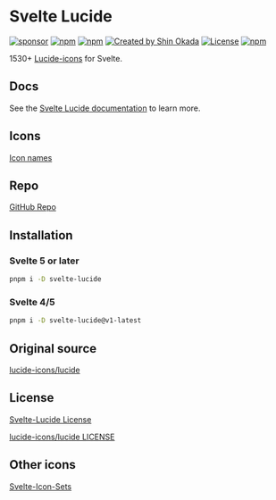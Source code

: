 # Svelte Lucide

<div class="flex gap-2 my-8">
<a href="https://github.com/sponsors/shinokada" target="_blank"><img src="https://img.shields.io/static/v1?label=Sponsor&message=%E2%9D%A4&logo=GitHub&color=%23fe8e86" alt="sponsor"></a>
<a href="https://www.npmjs.com/package/svelte-lucide" rel="nofollow" target="_blank"><img src="https://img.shields.io/npm/v/svelte-lucide" alt="npm"></a>
<a href="https://www.npmjs.com/package/svelte-lucide" rel="nofollow" target="_blank"><img src="https://img.shields.io/npm/v/svelte-lucide/v1-latest" alt="npm"></a>
<a href="https://twitter.com/shinokada" rel="nofollow" target="_blank"><img src="https://img.shields.io/badge/created%20by-@shinokada-4BBAAB.svg" alt="Created by Shin Okada"></a>
<a href="https://opensource.org/licenses/MIT" rel="nofollow" target="_blank"><img src="https://img.shields.io/github/license/shinokada/svelte-lucide" alt="License"></a>
<a href="https://www.npmjs.com/package/svelte-lucide" rel="nofollow" target="_blank"><img src="https://img.shields.io/npm/dw/svelte-lucide.svg" alt="npm"></a>
</div>

1530+ [Lucide-icons](https://github.com/lucide-icons/lucide) for Svelte.

## Docs

See the [Svelte Lucide documentation](https://svelte-lucide.codewithshin.com/) to learn more.

## Icons

[Icon names](https://svelte-lucide.codewithshin.com/icons)

## Repo

[GitHub Repo](https://github.com/shinokada/svelte-lucide)

## Installation

### Svelte 5 or later

```sh
pnpm i -D svelte-lucide
```

### Svelte 4/5

```sh
pnpm i -D svelte-lucide@v1-latest
```

## Original source

[lucide-icons/lucide](https://github.com/lucide-icons/lucide)

## License

[Svelte-Lucide License](https://github.com/shinokada/svelte-lucide/blob/main/LICENSE)

[lucide-icons/lucide LICENSE](https://github.com/lucide-icons/lucide/blob/main/LICENSE)

## Other icons

[Svelte-Icon-Sets](https://svelte-svg-icons.codewithshin.com/)
